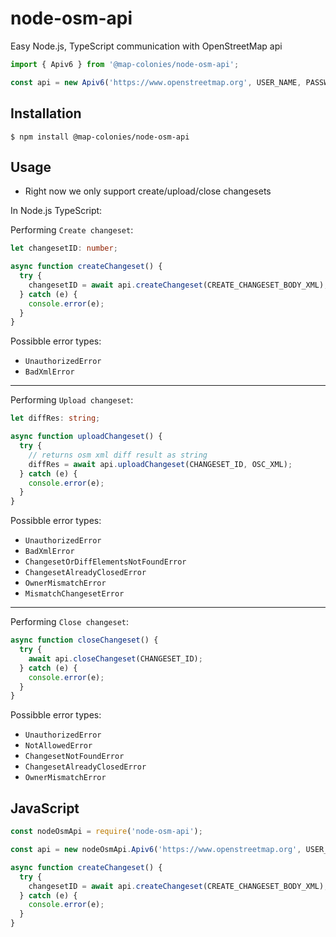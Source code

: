 # node-osm-api

Easy Node.js, TypeScript communication with OpenStreetMap api

```ts
import { Apiv6 } from '@map-colonies/node-osm-api';

const api = new Apiv6('https://www.openstreetmap.org', USER_NAME, PASSWORD);
```

## Installation

```shell
$ npm install @map-colonies/node-osm-api
```

## Usage

- Right now we only support create/upload/close changesets

In Node.js TypeScript:

Performing `Create changeset`:

```ts
let changesetID: number;

async function createChangeset() {
  try {
    changesetID = await api.createChangeset(CREATE_CHANGESET_BODY_XML);
  } catch (e) {
    console.error(e);
  }
}
```

Possibble error types:

- `UnauthorizedError`
- `BadXmlError`

---

Performing `Upload changeset`:

```ts
let diffRes: string;

async function uploadChangeset() {
  try {
    // returns osm xml diff result as string
    diffRes = await api.uploadChangeset(CHANGESET_ID, OSC_XML);
  } catch (e) {
    console.error(e);
  }
}
```

Possibble error types:

- `UnauthorizedError`
- `BadXmlError`
- `ChangesetOrDiffElementsNotFoundError`
- `ChangesetAlreadyClosedError`
- `OwnerMismatchError`
- `MismatchChangesetError`

---

Performing `Close changeset`:

```ts
async function closeChangeset() {
  try {
    await api.closeChangeset(CHANGESET_ID);
  } catch (e) {
    console.error(e);
  }
}
```

Possibble error types:

- `UnauthorizedError`
- `NotAllowedError`
- `ChangesetNotFoundError`
- `ChangesetAlreadyClosedError`
- `OwnerMismatchError`

## JavaScript

```js
const nodeOsmApi = require('node-osm-api');

const api = new nodeOsmApi.Apiv6('https://www.openstreetmap.org', USER_NAME, PASSWORD);

async function createChangeset() {
  try {
    changesetID = await api.createChangeset(CREATE_CHANGESET_BODY_XML);
  } catch (e) {
    console.error(e);
  }
}
```
